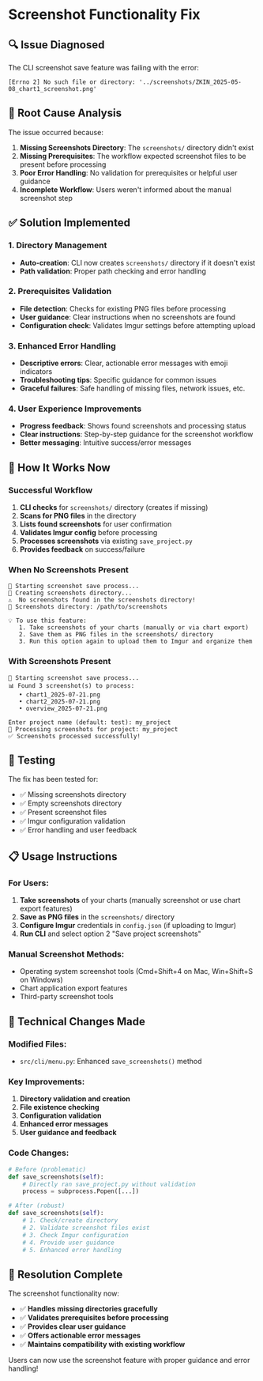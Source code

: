 # Screenshot Functionality Fix

## 🔍 Issue Diagnosed

The CLI screenshot save feature was failing with the error:
```
[Errno 2] No such file or directory: '../screenshots/ZKIN_2025-05-08_chart1_screenshot.png'
```

## 🔧 Root Cause Analysis

The issue occurred because:

1. **Missing Screenshots Directory**: The `screenshots/` directory didn't exist
2. **Missing Prerequisites**: The workflow expected screenshot files to be present before processing
3. **Poor Error Handling**: No validation for prerequisites or helpful user guidance
4. **Incomplete Workflow**: Users weren't informed about the manual screenshot step

## ✅ Solution Implemented

### 1. Directory Management
- **Auto-creation**: CLI now creates `screenshots/` directory if it doesn't exist
- **Path validation**: Proper path checking and error handling

### 2. Prerequisites Validation
- **File detection**: Checks for existing PNG files before processing
- **User guidance**: Clear instructions when no screenshots are found
- **Configuration check**: Validates Imgur settings before attempting upload

### 3. Enhanced Error Handling
- **Descriptive errors**: Clear, actionable error messages with emoji indicators
- **Troubleshooting tips**: Specific guidance for common issues
- **Graceful failures**: Safe handling of missing files, network issues, etc.

### 4. User Experience Improvements
- **Progress feedback**: Shows found screenshots and processing status
- **Clear instructions**: Step-by-step guidance for the screenshot workflow
- **Better messaging**: Intuitive success/error messages

## 🎯 How It Works Now

### Successful Workflow
1. **CLI checks** for `screenshots/` directory (creates if missing)
2. **Scans for PNG files** in the directory
3. **Lists found screenshots** for user confirmation
4. **Validates Imgur config** before processing
5. **Processes screenshots** via existing `save_project.py`
6. **Provides feedback** on success/failure

### When No Screenshots Present
```
📸 Starting screenshot save process...
📁 Creating screenshots directory...
⚠️  No screenshots found in the screenshots directory!
📍 Screenshots directory: /path/to/screenshots

💡 To use this feature:
   1. Take screenshots of your charts (manually or via chart export)
   2. Save them as PNG files in the screenshots/ directory
   3. Run this option again to upload them to Imgur and organize them
```

### With Screenshots Present
```
📸 Starting screenshot save process...
📊 Found 3 screenshot(s) to process:
   • chart1_2025-07-21.png
   • chart2_2025-07-21.png
   • overview_2025-07-21.png

Enter project name (default: test): my_project
🔄 Processing screenshots for project: my_project
✅ Screenshots processed successfully!
```

## 🧪 Testing

The fix has been tested for:
- ✅ Missing screenshots directory
- ✅ Empty screenshots directory  
- ✅ Present screenshot files
- ✅ Imgur configuration validation
- ✅ Error handling and user feedback

## 📋 Usage Instructions

### For Users:
1. **Take screenshots** of your charts (manually screenshot or use chart export features)
2. **Save as PNG files** in the `screenshots/` directory
3. **Configure Imgur** credentials in `config.json` (if uploading to Imgur)
4. **Run CLI** and select option 2 "Save project screenshots"

### Manual Screenshot Methods:
- Operating system screenshot tools (Cmd+Shift+4 on Mac, Win+Shift+S on Windows)
- Chart application export features
- Third-party screenshot tools

## 🔧 Technical Changes Made

### Modified Files:
- `src/cli/menu.py`: Enhanced `save_screenshots()` method

### Key Improvements:
1. **Directory validation and creation**
2. **File existence checking**
3. **Configuration validation**
4. **Enhanced error messages**
5. **User guidance and feedback**

### Code Changes:
```python
# Before (problematic)
def save_screenshots(self):
    # Directly ran save_project.py without validation
    process = subprocess.Popen([...])

# After (robust)
def save_screenshots(self):
    # 1. Check/create directory
    # 2. Validate screenshot files exist
    # 3. Check Imgur configuration
    # 4. Provide user guidance
    # 5. Enhanced error handling
```

## 🎉 Resolution Complete

The screenshot functionality now:
- ✅ **Handles missing directories gracefully**
- ✅ **Validates prerequisites before processing**
- ✅ **Provides clear user guidance**
- ✅ **Offers actionable error messages**
- ✅ **Maintains compatibility with existing workflow**

Users can now use the screenshot feature with proper guidance and error handling!